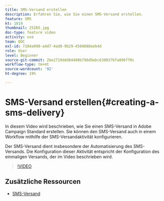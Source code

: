 ```yaml
---
title: SMS-Versand erstellen
description: Erfahren Sie, wie Sie einen SMS-Versand erstellen.
feature: SMS
kt: 1819
thumbnail: 25265.jpg
doc-type: feature video
activity: use
team: DOC
exl-id: 7184a998-a4d7-4ad8-9b29-4504088eeb4d
role: User
level: Beginner
source-git-commit: 2be2719ddd84490b796d9abc6300376fa896ff0c
workflow-type: tm+mt
source-wordcount: '92'
ht-degree: 19%

---
```


# SMS-Versand erstellen{#creating-a-sms-delivery}

In diesem Video wird beschrieben, wie Sie einen SMS-Versand in Adobe Campaign Standard erstellen. Sie können den SMS-Versand auch in einem Workflow mithilfe der SMS-Versandaktivität konfigurieren.

Der SMS-Versand dient insbesondere der Automatisierung des SMS-Versands. Die Konfiguration dieser Aktivität entspricht der Konfiguration des einmaligen Versands, der im Video beschrieben wird.

>[!VIDEO](https://video.tv.adobe.com/v/25265/?quality=12)

## Zusätzliche Ressourcen

* [SMS-Versand](https://docs.adobe.com/content/help/en/campaign-standard/using/managing-processes-and-data/channel-activities/sms-delivery.html#configuration)
